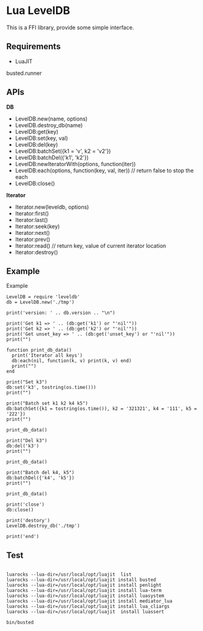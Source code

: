 Lua LevelDB
===========

This is a FFI library, provide some simple interface.

## Requirements

* LuaJIT 

busted.runner

## APIs

__DB__

* LevelDB.new(name, options)
* LevelDB.destroy_db(name)
* LevelDB:get(key)
* LevelDB:set(key, val)
* LevelDB:del(key)
* LevelDB:batchSet({k1 = 'v', k2 = 'v2'})
* LevelDB:batchDel({'k1', 'k2'})
* LevelDB:newIteratorWith(options, function(iter))
* LevelDB:each(options, function(key, val, iter)) // return false to stop the each
* LevelDB:close()


__Iterator__

* Iterator.new(leveldb, options)
* Iterator:first()
* Iterator:last()
* Iterator:seek(key)
* Iterator:next()
* Iterator:prev()
* Iterator:read() // return key, value of current iterator location
* Iterator:destroy()


## Example

Example

```
LevelDB = require 'leveldb'
db = LevelDB.new('./tmp')

print('version: ' .. db.version .. "\n")

print('Get k1 => ' .. (db:get('k1') or "'nil'"))
print('Get k2 => ' .. (db:get('k2') or "'nil'"))
print('Get unset_key => ' .. (db:get('unset_key') or "'nil'"))
print("")

function print_db_data()
  print('Iterator all keys')
  db:each(nil, function(k, v) print(k, v) end)
  print("")
end

print("Set k3")
db:set('k3', tostring(os.time()))
print("")

print("Batch set k1 k2 k4 k5")
db:batchSet({k1 = tostring(os.time()), k2 = '321321', k4 = '111', k5 = '222'})
print("")

print_db_data()

print("Del k3")
db:del('k3')
print("")

print_db_data()

print("Batch del k4, k5")
db:batchDel({'k4', 'k5'})
print("")

print_db_data()

print('close')
db:close()

print('destory')
LevelDB.destroy_db('./tmp')

print('end')
```


## Test

```

luarocks --lua-dir=/usr/local/opt/luajit  list
luarocks --lua-dir=/usr/local/opt/luajit install busted
luarocks --lua-dir=/usr/local/opt/luajit install penlight
luarocks --lua-dir=/usr/local/opt/luajit install lua-term
luarocks --lua-dir=/usr/local/opt/luajit install luasystem
luarocks --lua-dir=/usr/local/opt/luajit install mediator_lua
luarocks --lua-dir=/usr/local/opt/luajit install lua_cliargs
luarocks --lua-dir=/usr/local/opt/luajit  install luassert

bin/busted
```
